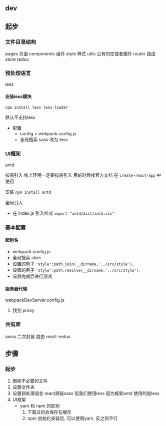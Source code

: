 ## dev
## 起步
### 文件目录结构
pages       页面
components  组件
style       样式
utils       公有的库或者插件
router      路由
store       redux


### 预处理语言
less

#### 安装less模块 
`npm install less less-loader`

默认不支持less
- 配置
  - config > webpack.config.js
  - 全局搜索 sass 改为 less

### UI框架
antd

按需引入  线上环境一定要按需引入
用的时候找官方文档 在 `create-react-app` 中使用

安装 `npm install antd`

全局引入
- 在 index.js 引入样式 `import "antd/dist/antd.css"`  

### 基本配置

#### 起别名
- webpack.config.js 
- 全局搜索 alias
- 设置的例子 `'style':path.join(__dirname,'../src/style'),`
- 设置的例子 `'style':path.resolve(__dirname,'../src/style'),`
- 设置完成后进行测试

#### 服务器代理
webpackDevServer.config.js
1. 找到 proxy


### 共有库
axios 二次封装 
路由
react-redux


## 步骤
### 起步
1. 删除不必要的文件
2. 设置文件夹
3. 设置预处理语言 react预装sass 但我们使用less 因为框架antd 使用的是less
4. UI框架
   - yarn 和 npm 的区别
      1. 下载过的会保存在缓存
      2. npm 初始化安装后, 可以使用yarn, 反之则不行